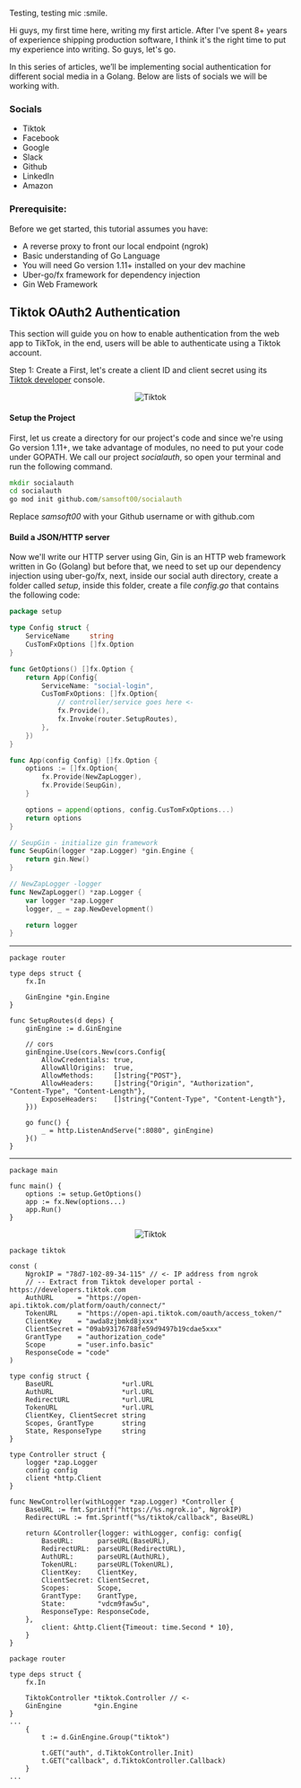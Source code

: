 Testing, testing mic :smile.

Hi guys, my first time here, writing my first article. After I've spent 8+ years of experience shipping production software, I think it's the right time to put my experience into writing. So guys, let's go.

In this series of articles, we’ll be implementing social authentication for different social media in a Golang. Below are lists of socials we will be working with.

### Socials
- Tiktok
- Facebook
- Google
- Slack
- Github
- LinkedIn
- Amazon

### Prerequisite:
Before we get started, this tutorial assumes you have:
- A reverse proxy to front our local endpoint (ngrok)
- Basic understanding of Go Language
- You will need Go version 1.11+ installed on your dev machine
- Uber-go/fx framework for dependency injection
- Gin Web Framework

## Tiktok OAuth2 Authentication

This section will guide you on how to enable authentication from the web app to TikTok, in the end, users will be able to authenticate using a Tiktok account. 

Step 1: Create a 
First, let's create a client ID and client secret using its [Tiktok developer](https://developers.tiktok.com/) console.

<p align="center">
    <img src="https://cdn.hashnode.com/res/hashnode/image/upload/v1660726608369/tn_i5xKUk.png" alt="Tiktok" />
</p>


#### Setup the Project
First, let us create a directory for our project's code and since we're using Go version 1.11+, we take advantage of modules, no need to put your code under GOPATH. We call our project *socialauth*, so open your terminal and run the following command.

```cmd
mkdir socialauth
cd socialauth
go mod init github.com/samsoft00/socialauth
``` 
Replace *samsoft00* with your Github username or with github.com

#### Build a JSON/HTTP server
Now we'll write our HTTP server using Gin, Gin is an HTTP web framework written in Go (Golang) but before that, we need to set up our dependency injection using uber-go/fx, next, inside our social auth directory, create a folder called *setup*, inside this folder, create a file *config.go* that contains the following code:


```go
package setup

type Config struct {
	ServiceName     string
	CusTomFxOptions []fx.Option
}

func GetOptions() []fx.Option {
	return App(Config{
		ServiceName: "social-login",
		CusTomFxOptions: []fx.Option{
			// controller/service goes here <-
			fx.Provide(),
			fx.Invoke(router.SetupRoutes),
		},
	})
}

func App(config Config) []fx.Option {
	options := []fx.Option{
		fx.Provide(NewZapLogger),
		fx.Provide(SeupGin),
	}

	options = append(options, config.CusTomFxOptions...)
	return options
}

// SeupGin - initialize gin framework
func SeupGin(logger *zap.Logger) *gin.Engine {
	return gin.New()
}

// NewZapLogger -logger
func NewZapLogger() *zap.Logger {
	var logger *zap.Logger
	logger, _ = zap.NewDevelopment()

	return logger
}
``` 
----

```golang
package router

type deps struct {
	fx.In

	GinEngine *gin.Engine
}

func SetupRoutes(d deps) {
	ginEngine := d.GinEngine

	// cors
	ginEngine.Use(cors.New(cors.Config{
		AllowCredentials: true,
		AllowAllOrigins:  true,
		AllowMethods:     []string{"POST"},
		AllowHeaders:     []string{"Origin", "Authorization", "Content-Type", "Content-Length"},
		ExposeHeaders:    []string{"Content-Type", "Content-Length"},
	}))

	go func() {
		_ = http.ListenAndServe(":8080", ginEngine)
	}()
}
``` 
---


```golang
package main

func main() {
	options := setup.GetOptions()
	app := fx.New(options...)
	app.Run()
}
``` 

<p align="center">
    <img src="https://cdn.hashnode.com/res/hashnode/image/upload/v1660734617741/7xlTIs7mP.png" alt="Tiktok" />
</p>

```golang
package tiktok

const (
	NgrokIP = "78d7-102-89-34-115" // <- IP address from ngrok
	// -- Extract from Tiktok developer portal - https://developers.tiktok.com
	AuthURL      = "https://open-api.tiktok.com/platform/oauth/connect/"
	TokenURL     = "https://open-api.tiktok.com/oauth/access_token/"
	ClientKey    = "awda8zjbmkd8jxxx"
	ClientSecret = "09ab93176788fe59d9497b19cdae5xxx"
	GrantType    = "authorization_code"
	Scope        = "user.info.basic"
	ResponseCode = "code"
)

type config struct {
	BaseURL                 *url.URL
	AuthURL                 *url.URL
	RedirectURL             *url.URL
	TokenURL                *url.URL
	ClientKey, ClientSecret string
	Scopes, GrantType       string
	State, ResponseType     string
}

type Controller struct {
	logger *zap.Logger
	config config
	client *http.Client
}

func NewController(withLogger *zap.Logger) *Controller {
	BaseURL := fmt.Sprintf("https://%s.ngrok.io", NgrokIP)
	RedirectURL := fmt.Sprintf("%s/tiktok/callback", BaseURL)

	return &Controller{logger: withLogger, config: config{
		BaseURL:      parseURL(BaseURL),
		RedirectURL:  parseURL(RedirectURL),
		AuthURL:      parseURL(AuthURL),
		TokenURL:     parseURL(TokenURL),
		ClientKey:    ClientKey,
		ClientSecret: ClientSecret,
		Scopes:       Scope,
		GrantType:    GrantType,
		State:        "vdcm9faw5u",
		ResponseType: ResponseCode,
	},
		client: &http.Client{Timeout: time.Second * 10},
	}
}
``` 

```golang
package router

type deps struct {
	fx.In

	TiktokController *tiktok.Controller // <-
	GinEngine        *gin.Engine
}
...
	{
		t := d.GinEngine.Group("tiktok")

		t.GET("auth", d.TiktokController.Init)
		t.GET("callback", d.TiktokController.Callback)
	}
...
``` 
